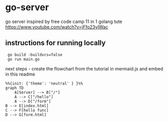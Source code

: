 # go-server
go server inspired by free code camp 11 in 1 golang tute https://www.youtube.com/watch?v=jFfo23yIWac

## instructions for running locally 

```
 go build -buildvcs=false
 go run main.go
```



next steps - create the flowchart from the tutorial in mermaid.js and embed in this readme

```mermaid
%%{init: {'theme': 'neutral' } }%%
graph TD
    A[Server] --> B["/"]
    A --> C["/hello"]
    A --> D["/form"]
B --> E[index.html]
C --> F[hello func]
D --> G[form.html]     
```